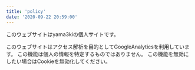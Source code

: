 ```yaml
---
title: 'policy'
date: '2020-09-22 20:59:00'
---
```


このウェブサイトはyama3kiの個人サイトです。

このウェブサイトはアクセス解析を目的としてGoogleAnalyticsを利用しています。
この機能は個人の情報を特定するものではありません。
この機能を無効にしたい場合はCookieを無効化してください。